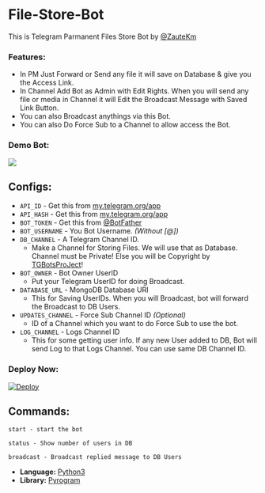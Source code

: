 # File-Store-Bot
This is Telegram Parmanent Files Store Bot by [@ZauteKm](http://t.me/ZauteKm)


### Features:
- In PM Just Forward or Send any file it will save on Database & give you the Access Link.
- In Channel Add Bot as Admin with Edit Rights. When you will send any file or media in Channel it will Edit the Broadcast Message with Saved Link Button.
- You can also Broadcast anythings via this Bot.
- You can also Do Force Sub to a Channel to allow access the Bot.

### Demo Bot:
<a href="https://t.me/usefilestorebot"><img src="https://img.shields.io/badge/Demo-Telegram%20Bot-blue.svg?logo=telegram"></a>

## Configs:
- `API_ID` - Get this from [my.telegram.org/app](https://my.telegram.org/app)
- `API_HASH` - Get this from [my.telegram.org/app](https://my.telegram.org/app)
- `BOT_TOKEN` - Get this from [@BotFather](https://t.me/BotFather)
- `BOT_USERNAME` - You Bot Username. *(Without [@])*
- `DB_CHANNEL` - A Telegram Channel ID.
	- Make a Channel for Storing Files. We will use that as Database. Channel must be Private! Else you will be Copyright by [TGBotsProJect](https://t.me/TGBotsProJect)!
- `BOT_OWNER` - Bot Owner UserID
	- Put your Telegram UserID for doing Broadcast.
- `DATABASE_URL` - MongoDB Database URI
	- This for Saving UserIDs. When you will Broadcast, bot will forward the Broadcast to DB Users.
- `UPDATES_CHANNEL` - Force Sub Channel ID *(Optional)*
	- ID of a Channel which you want to do Force Sub to use the bot. 
- `LOG_CHANNEL` - Logs Channel ID
	- This for some getting user info. If any new User added to DB, Bot will send Log to that Logs Channel. You can use same DB Channel ID.

### Deploy Now:
[![Deploy](https://www.herokucdn.com/deploy/button.svg)](https://heroku.com/deploy?template=https://github.com/ZauteKm/File-Store-Bot)

## Commands:
```
start - start the bot

status - Show number of users in DB

broadcast - Broadcast replied message to DB Users
```

* **Language:** [Python3](https://www.python.org)
* **Library:** [Pyrogram](https://docs.pyrogram.org)

